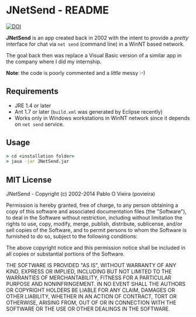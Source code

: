 # JNetSend - README

[![DOI](https://zenodo.org/badge/doi/10.5281/zenodo.10072.png)](http://dx.doi.org/10.5281/zenodo.10072)

**JNetSend** is an app created back in 2002 with the intent to provide a *pretty* interface for chat via `net send` (command line) in a WinNT based network.

The goal back then was replace a Visual Basic version of a similar app in the company where I did my internship.

**Note**: the code is poorly commented and a *little* messy :-)

## Requirements
 * JRE 1.4 or later
 * Ant 1.7 or later (`build.xml` was generated by Eclipse recently)
 * Works only in Windows workstations in WinNT network since it depends on `net send` service.

## Usage
```cmd
> cd <installation folder>
> java -jar JNetSend.jar
```

## MIT License
JNetSend - Copyright (c) 2002-2014 Pablo O Vieira (povieira)

Permission is hereby granted, free of charge, to any person obtaining a copy
of this software and associated documentation files (the "Software"), to deal
in the Software without restriction, including without limitation the rights
to use, copy, modify, merge, publish, distribute, sublicense, and/or sell
copies of the Software, and to permit persons to whom the Software is
furnished to do so, subject to the following conditions:

The above copyright notice and this permission notice shall be included in
all copies or substantial portions of the Software.

THE SOFTWARE IS PROVIDED "AS IS", WITHOUT WARRANTY OF ANY KIND, EXPRESS OR
IMPLIED, INCLUDING BUT NOT LIMITED TO THE WARRANTIES OF MERCHANTABILITY,
FITNESS FOR A PARTICULAR PURPOSE AND NONINFRINGEMENT. IN NO EVENT SHALL THE
AUTHORS OR COPYRIGHT HOLDERS BE LIABLE FOR ANY CLAIM, DAMAGES OR OTHER
LIABILITY, WHETHER IN AN ACTION OF CONTRACT, TORT OR OTHERWISE, ARISING FROM,
OUT OF OR IN CONNECTION WITH THE SOFTWARE OR THE USE OR OTHER
DEALINGS IN THE SOFTWARE.
